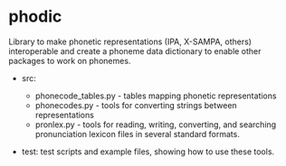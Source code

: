 # phodic
Library to make phonetic representations (IPA, X-SAMPA, others) interoperable and create a phoneme data dictionary to enable other packages to work on phonemes.

* src:
  * phonecode_tables.py - tables mapping phonetic representations
  * phonecodes.py - tools for converting strings between representations
  * pronlex.py - tools for reading, writing, converting, and searching pronunciation lexicon files in several standard formats.

* test: test scripts and example files, showing how to use these tools.

